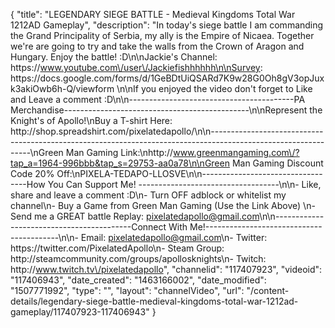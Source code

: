 {
    "title": "LEGENDARY SIEGE BATTLE - Medieval Kingdoms Total War 1212AD Gameplay",
    "description": "In today's siege battle I am commanding the Grand Principality of Serbia, my ally is the Empire of Nicaea.  Together we're are going to try and take the walls from the Crown of Aragon and Hungary.  Enjoy the battle! :D\n\nJackie's Channel: https:\/\/www.youtube.com\/user\/Jackiefishhhhhh\n\nSurvey: https:\/\/docs.google.com\/forms\/d\/1GeBDtUiQSARd7K9w28G0Oh8gV3opJuxk3akiOwb6h-Q\/viewform \n\nIf you enjoyed the video don't forget to Like and Leave a comment :D\n\n-----------------------------------------PA Merchandise----------------------------------------------\n\nRepresent the Knight's of Apollo!\nBuy a T-shirt Here: http:\/\/shop.spreadshirt.com\/pixelatedapollo\/\n\n---------------------------------------------------------------------------------------------------------------\nGreen Man Gaming Link:\nhttp:\/\/www.greenmangaming.com\/?tap_a=1964-996bbb&tap_s=29753-aa0a78\n\nGreen Man Gaming Discount Code 20% Off:\nPIXELA-TEDAPO-LLOSVE\n\n----------------------------------How You Can Support Me! -----------------------------------\n\n- Like, share and leave a comment :D\n- Turn OFF adblock or whitelist my channel\n- Buy a Game from Green Man Gaming (Use the Link Above) \n- Send me a GREAT battle Replay: pixelatedapollo@gmail.com\n\n------------------------------------------Connect With Me!-----------------------------------------\n\n- Email: pixelatedapollo@gmail.com\n- Twitter: https:\/\/twitter.com\/PixelatedApollo\n- Steam Group:  http:\/\/steamcommunity.com\/groups\/apollosknights\n- Twitch: http:\/\/www.twitch.tv\/pixelatedapollo",
    "channelid": "117407923",
    "videoid": "117406943",
    "date_created": "1463166002",
    "date_modified": "1507771992",
    "type": "",
    "layout": "channelVideo",
    "url": "\/content-details\/legendary-siege-battle-medieval-kingdoms-total-war-1212ad-gameplay\/117407923-117406943"
}